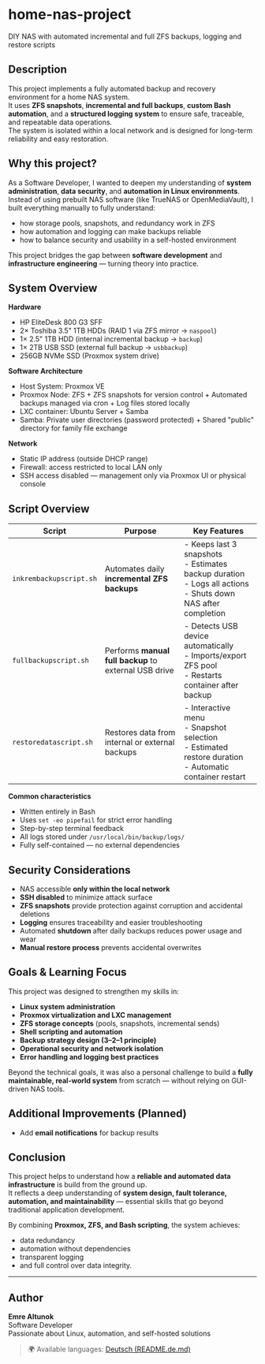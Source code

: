 # home-nas-project
DIY NAS with automated incremental and full ZFS backups, logging and restore scripts

## Description
This project implements a fully automated backup and recovery environment for a home NAS system.  
It uses **ZFS snapshots**, **incremental and full backups**, **custom Bash automation**, and a **structured logging system** to ensure safe, traceable, and repeatable data operations.  
The system is isolated within a local network and is designed for long-term reliability and easy restoration.

## Why this project?
As a Software Developer, I wanted to deepen my understanding of **system administration**, **data security**, and **automation in Linux environments**.  
Instead of using prebuilt NAS software (like TrueNAS or OpenMediaVault), I built everything manually to fully understand:

- how storage pools, snapshots, and redundancy work in ZFS  
- how automation and logging can make backups reliable  
- how to balance security and usability in a self-hosted environment  

This project bridges the gap between **software development** and **infrastructure engineering** — turning theory into practice.

## System Overview
**Hardware**
- HP EliteDesk 800 G3 SFF  
- 2× Toshiba 3.5" 1TB HDDs (RAID 1 via ZFS mirror → `naspool`)  
- 1× 2.5" 1TB HDD (internal incremental backup → `backup`)  
- 1× 2TB USB SSD (external full backup → `usbbackup`)  
- 256GB NVMe SSD (Proxmox system drive)

**Software Architecture**
- Host System: Proxmox VE
- Proxmox Node: ZFS + ZFS snapshots for version control + Automated backups managed via cron + Log files stored locally
- LXC container: Ubuntu Server + Samba
- Samba: Private user directories (password protected) + Shared "public" directory for family file exchange

**Network**
- Static IP address (outside DHCP range)
- Firewall: access restricted to local LAN only
- SSH access disabled — management only via Proxmox UI or physical console

## Script Overview

| Script | Purpose | Key Features |
|--------|----------|---------------|
| `inkrembackupscript.sh` | Automates daily **incremental ZFS backups** | - Keeps last 3 snapshots<br>- Estimates backup duration<br>- Logs all actions<br>- Shuts down NAS after completion |
| `fullbackupscript.sh` | Performs **manual full backup** to external USB drive | - Detects USB device automatically<br>- Imports/export ZFS pool<br>- Restarts container after backup |
| `restoredatascript.sh` | Restores data from internal or external backups | - Interactive menu<br>- Snapshot selection<br>- Estimated restore duration<br>- Automatic container restart |

**Common characteristics**
- Written entirely in Bash  
- Uses `set -eo pipefail` for strict error handling  
- Step-by-step terminal feedback  
- All logs stored under `/usr/local/bin/backup/logs/`  
- Fully self-contained — no external dependencies

## Security Considerations

- NAS accessible **only within the local network**
- **SSH disabled** to minimize attack surface
- **ZFS snapshots** provide protection against corruption and accidental deletions
- **Logging** ensures traceability and easier troubleshooting
- Automated **shutdown** after daily backups reduces power usage and wear
- **Manual restore process** prevents accidental overwrites

## Goals & Learning Focus

This project was designed to strengthen my skills in:

- **Linux system administration**
- **Proxmox virtualization and LXC management**
- **ZFS storage concepts** (pools, snapshots, incremental sends)
- **Shell scripting and automation**
- **Backup strategy design (3–2–1 principle)**
- **Operational security and network isolation**
- **Error handling and logging best practices**

Beyond the technical goals, it was also a personal challenge to build a **fully maintainable, real-world system** from scratch — without relying on GUI-driven NAS tools.

## Additional Improvements (Planned)

- Add **email notifications** for backup results

## Conclusion

This project helps to understand how a **reliable and automated data infrastructure** is build from the ground up.  
It reflects a deep understanding of **system design, fault tolerance, automation, and maintainability** — essential skills that go beyond traditional application development.  

By combining **Proxmox, ZFS, and Bash scripting**, the system achieves:
- data redundancy  
- automation without dependencies  
- transparent logging  
- and full control over data integrity.

---

## Author

**Emre Altunok**  
Software Developer  
Passionate about Linux, automation, and self-hosted solutions  

> 🌍 Available languages: [Deutsch (README.de.md)](./README.de.md)
